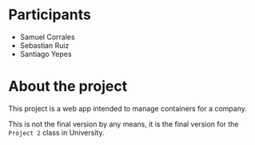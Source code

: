 # Participants
- Samuel Corrales
- Sebastian Ruiz
- Santiago Yepes

# About the project
This project is a web app intended to manage containers for a company.

This is not the final version by any means, it is the final version for the `Project 2` class in University.